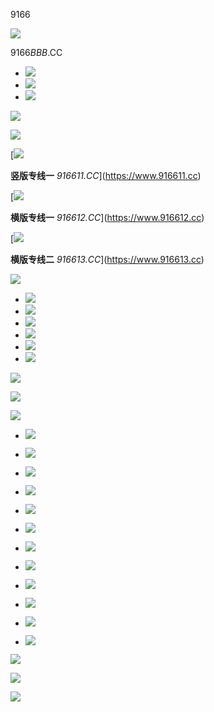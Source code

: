 9166



![](/dsg_frontend/wap/dsgnb99/assets/1a7b61_214x76.42b747cb.202512.png)

9166*BBB*.CC

* ![](/dsg_frontend/wap/dsgnb99/assets/eb1ef8_750x760.343bf3de.202512.png)
* ![](/dsg_frontend/wap/dsgnb99/assets/64da28_750x760.714fa908.202512.png)
* ![](/dsg_frontend/wap/dsgnb99/assets/1ce9e8_750x760.c2b2a604.202512.png)

![](/dsg_frontend/wap/dsgnb99/assets/97244b_618x46.3984520f.202512.png)

![](/dsg_frontend/wap/dsgnb99/assets/37ccff_662x76.57c2da5d.202512.png)

[![](/dsg_frontend/wap/dsgnb99/assets/3d50ae_210x292.56cd0ba9.202512.png)

**竖版专线一**
*916611.CC*](https://www.916611.cc)

[![](/dsg_frontend/wap/dsgnb99/assets/3d50ae_210x292.56cd0ba9.202512.png)

**横版专线一**
*916612.CC*](https://www.916612.cc)

[![](/dsg_frontend/wap/dsgnb99/assets/3d50ae_210x292.56cd0ba9.202512.png)

**横版专线二**
*916613.CC*](https://www.916613.cc)

![](/dsg_frontend/wap/dsgnb99/assets/333d09_660x76.fb558533.202512.png)

* ![](/dsg_frontend/wap/dsgnb99/assets/116f47_350x519.95bda25a.202512.png)
* ![](/dsg_frontend/wap/dsgnb99/assets/b11c4f_350x519.db865092.202512.png)
* ![](/dsg_frontend/wap/dsgnb99/assets/4307d8_350x519.a8b86010.202512.png)
* ![](/dsg_frontend/wap/dsgnb99/assets/a29502_350x519.2a2c7d0b.202512.png)
* ![](/dsg_frontend/wap/dsgnb99/assets/2444ca_350x519.c404bf2f.202512.png)
* ![](/dsg_frontend/wap/dsgnb99/assets/e6bbad_350x519.214354db.202512.png)

![](/dsg_frontend/wap/dsgnb99/assets/f21414_440x40.775d6c2a.202512.png)

![](/dsg_frontend/wap/dsgnb99/assets/24e424_750x872.f59fe691.202512.png)

![](./img/81ad3c_674x102.png)

* ![](/dsg_frontend/wap/dsgnb99/assets/5e2c0c_158x158.6dd431ef.202512.png)
* ![](/dsg_frontend/wap/dsgnb99/assets/118411_158x158.e84375d7.202512.png)
* ![](/dsg_frontend/wap/dsgnb99/assets/f9fceb_158x158.c3a2d557.202512.png)
* ![](/dsg_frontend/wap/dsgnb99/assets/488ef3_158x158.bb0f7df9.202512.png)
* ![](/dsg_frontend/wap/dsgnb99/assets/cbc518_158x158.c794360a.202512.png)
* ![](/dsg_frontend/wap/dsgnb99/assets/41fe15_158x158.4deb62a1.202512.png)

* ![](/dsg_frontend/wap/dsgnb99/assets/501be8_158x158.6ff95443.202512.png)
* ![](/dsg_frontend/wap/dsgnb99/assets/794f43_158x158.63292c32.202512.png)
* ![](/dsg_frontend/wap/dsgnb99/assets/d5efa4_158x158.0189be98.202512.png)
* ![](/dsg_frontend/wap/dsgnb99/assets/c3188c_158x158.618cc097.202512.png)
* ![](/dsg_frontend/wap/dsgnb99/assets/9836d3_158x158.939b5be1.202512.png)
* ![](/dsg_frontend/wap/dsgnb99/assets/a3bcca_158x158.db6d3f42.202512.png)

![](/dsg_frontend/wap/dsgnb99/assets/8f2db7_750x364.a3bdc374.202512.png)

![](/dsg_frontend/wap/dsgnb99/assets/f10180_750x150.d38c3959.202512.jpg)

[![](/dsg_frontend/wap/dsgnb99/assets/653f28_121x210.8bb91e8b.202512.png)](https://api.qxchats02.win/standalone.html?appId=3cd0256b994c47c283c5090c537c5958)